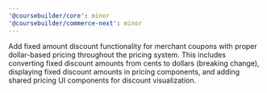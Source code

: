 ```yaml
---
'@coursebuilder/core': minor
'@coursebuilder/commerce-next': minor
---
```


Add fixed amount discount functionality for merchant coupons with proper dollar-based pricing throughout the pricing system. This includes converting fixed discount amounts from cents to dollars (breaking change), displaying fixed discount amounts in pricing components, and adding shared pricing UI components for discount visualization.
